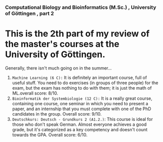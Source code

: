 ### Computational Biology and Bioinformatics (M.Sc.) , University of Göttingen , part 2
# This is the 2th part of my review of the master's courses at the University of Göttingen.
Generally, there isn't much going on in the summer...

1. `Machine Learning (6 C):` It is definitely an important course, full of useful stuff. You need to do exercises (in groups of three people) for the exam, but the exam has nothing to do with them; it is just the math of ML.overall score: 8/10.
2. `Bioinformatik der Systembiologie (12 C):` It is a really great course, containing one course, one seminar in which you need to present a paper, and an internship that you must complete with one of the PhD candidates in the group. Overall score: 9/10.
3. `Deutschkurs: Deutsch - Grundkurs 2 (A1.2.)`: This course is ideal for those who don't speak German. Almost everyone achieves a good grade, but it's categorized as a key competency and doesn't count towards the GPA. Overall score: 6/10.
